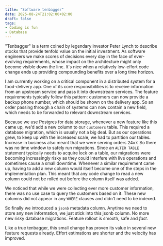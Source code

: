 ```yaml
---
title: "Software tenbagger"
date: 2025-08-24T21:02:00+02:00
draft: false
tags:
- Coding is fun
- Database
---
```


"Tenbagger" is a term coined by legendary investor Peter Lynch to describe stocks that provide tenfold value on the initial investment. 
As software engineers we make scores of decisions every day in the face of ever-evolving requirements, whose impact on the architecture might only become visible down the line.
It's nice when a relatively low-effort code change ends up providing compounding benefits over a long time horizon.

I am currently working on a critical component in a distributed system for a food-delivery app. One of its core responsibilities is to receive information from an upstream service and
pass it into downstream services. The feature requirements typically follow this pattern: customers can now provide a backup phone number, which should be shown on the delivery app.
So an order passing through a chain of systems can now contain a new field, which needs to be forwarded to relevant downstream services. 

Because we use Postgres for data storage, whenever a new feature like this came up, we'd add a new column to our `customers` table. This required a database migration, which is usually
not a big deal. But as our operations grew, to keep up with the increased scale, we had to partition our tables. Increase in business also meant that we were serving orders 24x7.
So there was no time window to safely run migrations. Since an `ALTER TABLE` statement typically needs to acquire lock on a table, our migrations were becoming increasingly risky
as they could interfere with live operations and sometimes cause a small downtime. 
Whenever a similar requirement came up, having to add a new column would itself become one of the steps in the implementation plan. This meant that any code change to read a new column 
could not be rolled out before the column itself was added.

We noticed that while we were collecting ever more customer information, there was no use case to query the customers based on it. These new columns did not appear in 
any `WHERE` clauses and didn't need to be indexed.

So finally we introduced a `jsonb` metadata column. Anytime we need to store any new information, we just stick into this jsonb column. No more new risky database migrations. 
Feature rollout is smooth, safe and _fast_.   

Like a true tenbagger, this small change has proven its value in several new feature requests already. Effort estimations are shorter and the velocity has improved.